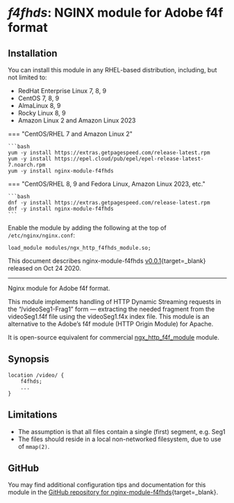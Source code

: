 # *f4fhds*: NGINX module for Adobe f4f format


## Installation

You can install this module in any RHEL-based distribution, including, but not limited to:

* RedHat Enterprise Linux 7, 8, 9
* CentOS 7, 8, 9
* AlmaLinux 8, 9
* Rocky Linux 8, 9
* Amazon Linux 2 and Amazon Linux 2023

=== "CentOS/RHEL 7 and Amazon Linux 2"

    ```bash
    yum -y install https://extras.getpagespeed.com/release-latest.rpm
    yum -y install https://epel.cloud/pub/epel/epel-release-latest-7.noarch.rpm 
    yum -y install nginx-module-f4fhds
 
=== "CentOS/RHEL 8, 9 and Fedora Linux, Amazon Linux 2023, etc."

    ```bash
    dnf -y install https://extras.getpagespeed.com/release-latest.rpm 
    dnf -y install nginx-module-f4fhds
    ```

Enable the module by adding the following at the top of `/etc/nginx/nginx.conf`:

```nginx
load_module modules/ngx_http_f4fhds_module.so;
```


This document describes nginx-module-f4fhds [v0.0.1](https://github.com/GetPageSpeed/f4fhds/releases/tag/v0.0.1){target=_blank} 
released on Oct 24 2020.

<hr />

Nginx module for Adobe f4f format.

This module implements handling of HTTP Dynamic Streaming requests in the “/videoSeg1-Frag1” form — extracting the 
needed fragment from the videoSeg1.f4f file using the videoSeg1.f4x index file. This module is an alternative to the 
Adobe’s f4f module (HTTP Origin Module) for Apache.

It is open-source equivalent for commercial [ngx_http_f4f_module](http://nginx.org/en/docs/http/ngx_http_f4f_module.html#f4f_buffer_size)
module.

## Synopsis

```nginx
location /video/ {
    f4fhds;
    ...
}
```

## Limitations

* The assumption is that all files contain a single (first) segment, e.g. Seg1
* The files should reside in a local non-networked filesystem, due to use of `mmap(2)`.

## GitHub

You may find additional configuration tips and documentation for this module in the [GitHub 
repository for 
nginx-module-f4fhds](https://github.com/GetPageSpeed/f4fhds){target=_blank}.
